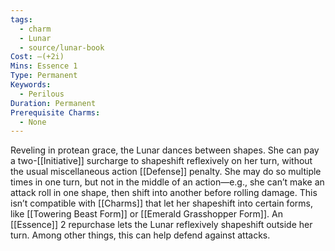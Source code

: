 ```yaml
---
tags:
  - charm
  - Lunar
  - source/lunar-book
Cost: —(+2i)
Mins: Essence 1
Type: Permanent
Keywords:
  - Perilous
Duration: Permanent
Prerequisite Charms:
  - None
---
```

Reveling in protean grace, the Lunar dances between shapes. She can pay a two-[[Initiative]] surcharge to shapeshift reflexively on her turn, without the usual miscellaneous action [[Defense]] penalty. She may do so multiple times in one turn, but not in the middle of an action—e.g., she can’t make an attack roll in one shape, then shift into another before rolling damage. This isn’t compatible with [[Charms]] that let her shapeshift into certain forms, like [[Towering Beast Form]] or [[Emerald Grasshopper Form]]. An [[Essence]] 2 repurchase lets the Lunar reflexively shapeshift outside her turn. Among other things, this can help defend against attacks.